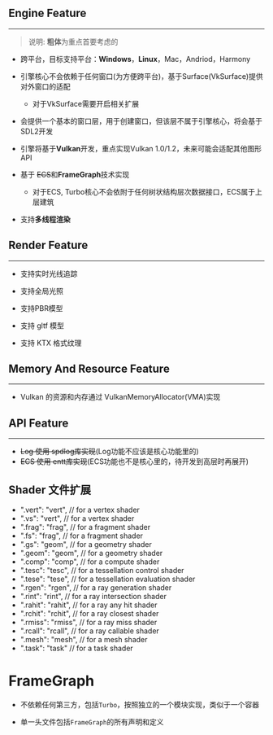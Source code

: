 ## Engine Feature

---

> 说明: **粗体**为重点首要考虑的

- 跨平台，目标支持平台：**Windows**，**Linux**，Mac，Andriod，Harmony

- 引擎核心不会依赖于任何窗口(为方便跨平台)，基于Surface(VkSurface)提供对外窗口的适配
  - 对于VkSurface需要开启相关扩展

- 会提供一个基本的窗口层，用于创建窗口，但该层不属于引擎核心，将会基于SDL2开发

- 引擎将基于**Vulkan**开发，重点实现Vulkan 1.0/1.2，未来可能会适配其他图形API

- 基于 ~~ECS~~和**FrameGraph**技术实现
  - 对于ECS, Turbo核心不会依附于任何树状结构层次数据接口，ECS属于上层建筑

- 支持**多线程渲染**

## Render Feature

---

- 支持实时光线追踪

- 支持全局光照

- 支持PBR模型

- 支持 gltf 模型

- 支持 KTX 格式纹理

## Memory And Resource Feature

---

- Vulkan 的资源和内存通过 VulkanMemoryAllocator(VMA)实现

## API Feature

---

- ~~Log 使用 spdlog库实现~~(Log功能不应该是核心功能里的)
- ~~ECS 使用 entt库实现~~(ECS功能也不是核心里的，待开发到高层时再展开)

## Shader 文件扩展

- ".vert": "vert", // for a vertex shader
- ".vs": "vert", // for a vertex shader
- ".frag": "frag", // for a fragment shader
- ".fs": "frag", // for a fragment shader
- ".gs": "geom", // for a geometry shader
- ".geom": "geom", // for a geometry shader
- ".comp": "comp", // for a compute shader
- ".tesc": "tesc", // for a tessellation control shader
- ".tese": "tese", // for a tessellation evaluation shader
- ".rgen": "rgen", // for a ray generation shader
- ".rint": "rint", // for a ray intersection shader
- ".rahit": "rahit", // for a ray any hit shader
- ".rchit": "rchit", // for a ray closest shader
- ".rmiss": "rmiss", // for a ray miss shader
- ".rcall": "rcall", // for a ray callable shader
- ".mesh": "mesh", // for a mesh shader
- ".task": "task" // for a task shader

# FrameGraph

- 不依赖任何第三方，包括`Turbo`，按照独立的一个模块实现，类似于一个容器

- 单一头文件包括`FrameGraph`的所有声明和定义
